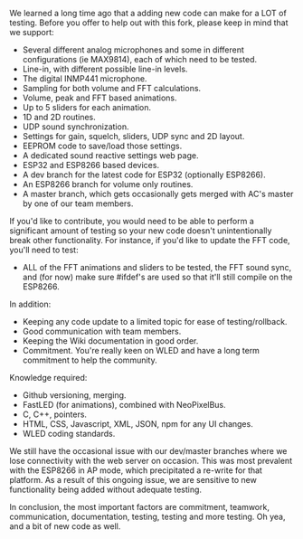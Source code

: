 We learned a long time ago that a adding new code can make for a LOT of testing. Before you offer to help out with this fork, please keep in mind that we support:

* Several different analog microphones and some in different configurations (ie MAX9814), each of which need to be tested.
* Line-in, with different possible line-in levels.
* The digital INMP441 microphone.
* Sampling for both volume and FFT calculations.
* Volume, peak and FFT based animations.
* Up to 5 sliders for each animation.
* 1D and 2D routines.
* UDP sound synchronization.
* Settings for gain, squelch, sliders, UDP sync and 2D layout.
* EEPROM code to save/load those settings.
* A dedicated sound reactive settings web page.
* ESP32 and ESP8266 based devices.
* A dev branch for the latest code for ESP32 (optionally ESP8266).
* An ESP8266 branch for volume only routines.
* A master branch, which gets occasionally gets merged with AC's master by one of our team members.

If you'd like to contribute, you would need to be able to perform a significant amount of testing so your new code doesn't unintentionally break other functionality. For instance, if you'd like to update the FFT code, you'll need to test:

* ALL of the FFT animations and sliders to be tested, the FFT sound sync, and (for now) make sure #ifdef's are used so that it'll still compile on the ESP8266.

In addition:

* Keeping any code update to a limited topic for ease of testing/rollback.
* Good communication with team members.
* Keeping the Wiki documentation in good order.
* Commitment. You're really keen on WLED and have a long term commitment to help the community.

Knowledge required:

* Github versioning, merging.
* FastLED (for animations), combined with NeoPixelBus.
* C, C++, pointers.
* HTML, CSS, Javascript, XML, JSON, npm for any UI changes.
* WLED coding standards.

We still have the occasional issue with our dev/master branches where we lose connectivity with the web server on occasion. This was most prevalent with the ESP8266 in AP mode, which precipitated a re-write for that platform. As a result of this ongoing issue, we are sensitive to new functionality being added without adequate testing.

In conclusion, the most important factors are commitment, teamwork, communication, documentation, testing, testing and more testing. Oh yea, and a bit of new code as well.


